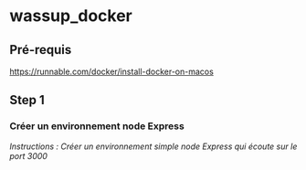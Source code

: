 # wassup_docker
## Pré-requis
https://runnable.com/docker/install-docker-on-macos

## Step 1 
### Créer un environnement node Express
*Instructions :*
*Créer un environnement simple node Express qui écoute sur le port 3000*
